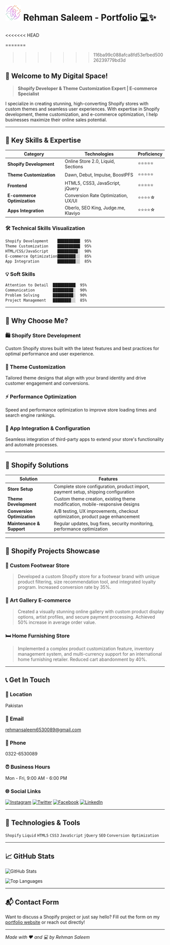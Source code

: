 # <img src="assets/letter-r.png" alt="Logo" width="50" height="50"> Rehman Saleem - Portfolio 💻✨

<<<<<<< HEAD

=======
>>>>>>> 116ba99c088afca8fd53efbed50026239779bd3d
## 👋 Welcome to My Digital Space!

> **Shopify Developer & Theme Customization Expert | E-commerce Specialist**

I specialize in creating stunning, high-converting Shopify stores with custom themes and seamless user experiences. With expertise in Shopify development, theme customization, and e-commerce optimization, I help businesses maximize their online sales potential.

---

## 🚀 Key Skills & Expertise

| Category | Technologies | Proficiency |
|---------|-------------|-------------|
| **Shopify Development** | Online Store 2.0, Liquid, Sections | ⭐⭐⭐⭐⭐ |
| **Theme Customization** | Dawn, Debut, Impulse, BoostPFS | ⭐⭐⭐⭐⭐ |
| **Frontend** | HTML5, CSS3, JavaScript, jQuery | ⭐⭐⭐⭐⭐ |
| **E-commerce Optimization** | Conversion Rate Optimization, UX/UI | ⭐⭐⭐⭐☆ |
| **Apps Integration** | Oberlo, SEO King, Judge.me, Klaviyo | ⭐⭐⭐⭐☆ |

### 🛠 Technical Skills Visualization

```
Shopify Development    ██████████  95%
Theme Customization    ██████████  95%
HTML/CSS/JavaScript    █████████░  90%
E-commerce Optimization████████░░  85%
App Integration        ████████░░  85%
```

### 💡 Soft Skills

```
Attention to Detail  ██████████  95%
Communication        █████████░  90%
Problem Solving      █████████░  90%
Project Management   ████████░░  85%
```

---

## 🎯 Why Choose Me?

### 🛍️ Shopify Store Development
Custom Shopify stores built with the latest features and best practices for optimal performance and user experience.

### 🎨 Theme Customization
Tailored theme designs that align with your brand identity and drive customer engagement and conversions.

### ⚡ Performance Optimization
Speed and performance optimization to improve store loading times and search engine rankings.

### 🔧 App Integration & Configuration
Seamless integration of third-party apps to extend your store's functionality and automate processes.

---

## 🌟 Shopify Solutions

| Solution | Features |
|---------|----------|
| **Store Setup** | Complete store configuration, product import, payment setup, shipping configuration |
| **Theme Development** | Custom theme creation, existing theme modification, mobile-responsive designs |
| **Conversion Optimization** | A/B testing, UX improvements, checkout optimization, product page enhancement |
| **Maintenance & Support** | Regular updates, bug fixes, security monitoring, performance optimization |

---

## 📁 Shopify Projects Showcase

### 👟 Custom Footwear Store
> Developed a custom Shopify store for a footwear brand with unique product filtering, size recommendation tool, and integrated loyalty program. Increased conversion rate by 35%.

### 🎨 Art Gallery E-commerce
> Created a visually stunning online gallery with custom product display options, artist profiles, and secure payment processing. Achieved 50% increase in average order value.

### 🛏️ Home Furnishing Store
> Implemented a complex product customization feature, inventory management system, and multi-currency support for an international home furnishing retailer. Reduced cart abandonment by 40%.

---

## 📞 Get In Touch

### 📍 Location
Pakistan

### 📧 Email
[rehmansaleem6530089@gmail.com](mailto:rehmansaleem6530089@gmail.com)

### 📱 Phone
0322-6530089

### ⏰ Business Hours
Mon - Fri, 9:00 AM - 6:00 PM

### 🌐 Social Links
[![Instagram](https://img.shields.io/badge/Instagram-E4405F?style=for-the-badge&logo=instagram&logoColor=white)](#) 
[![Twitter](https://img.shields.io/badge/Twitter-1DA1F2?style=for-the-badge&logo=twitter&logoColor=white)](#) 
[![Facebook](https://img.shields.io/badge/Facebook-1877F2?style=for-the-badge&logo=facebook&logoColor=white)](#) 
[![LinkedIn](https://img.shields.io/badge/LinkedIn-0077B5?style=for-the-badge&logo=linkedin&logoColor=white)](#)

---

## 🎨 Technologies & Tools

`Shopify` `Liquid` `HTML5` `CSS3` `JavaScript` `jQuery` `SEO` `Conversion Optimization`

---

## 📈 GitHub Stats

![GitHub Stats](https://github-readme-stats.vercel.app/api?username=rehmansaleem&show_icons=true&theme=radical)

![Top Languages](https://github-readme-stats.vercel.app/api/top-langs/?username=rehmansaleem&layout=compact&theme=radical)

---

## 📬 Contact Form

Want to discuss a Shopify project or just say hello? Fill out the form on my [portfolio website](index.html) or reach out directly!

---

*Made with ❤️ and 💻 by Rehman Saleem*
